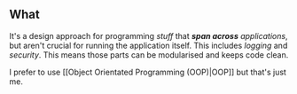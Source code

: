 ## What
It's a design approach for programming *stuff* that ***span across** applications*, but aren't crucial for running the application itself. This includes *logging* and *security*. This means those parts can be modularised and keeps code clean.

I prefer to use [[Object Orientated Programming (OOP)|OOP]] but that's just me.